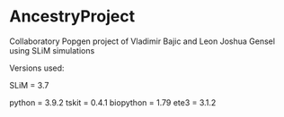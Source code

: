 # AncestryProject

Collaboratory Popgen project of Vladimir Bajic and Leon Joshua Gensel using SLiM simulations

Versions used:

SLiM = 3.7

python = 3.9.2
tskit = 0.4.1
biopython = 1.79
ete3 = 3.1.2